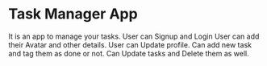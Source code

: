 # Task Manager App
It is an app to manage your tasks.
User can Signup and Login
User can add their Avatar and other details.
User can Update profile.
Can add new task and tag them as done or not.
Can Update tasks and Delete them as well.

